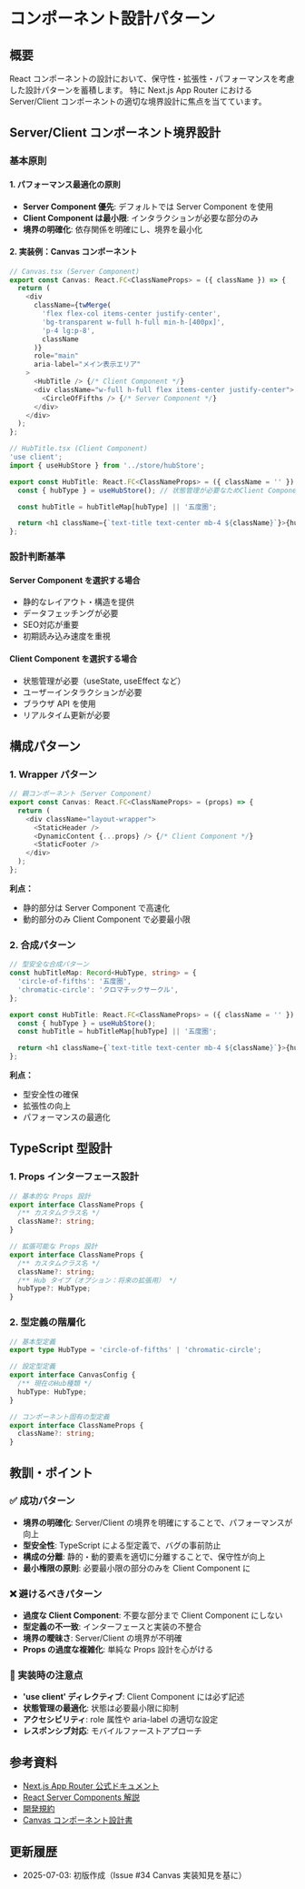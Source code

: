 # コンポーネント設計パターン

## 概要

React コンポーネントの設計において、保守性・拡張性・パフォーマンスを考慮した設計パターンを蓄積します。
特に Next.js App Router における Server/Client コンポーネントの適切な境界設計に焦点を当てています。

## Server/Client コンポーネント境界設計

### 基本原則

#### 1. パフォーマンス最適化の原則

- **Server Component 優先**: デフォルトでは Server Component を使用
- **Client Component は最小限**: インタラクションが必要な部分のみ
- **境界の明確化**: 依存関係を明確にし、境界を最小化

#### 2. 実装例：Canvas コンポーネント

```typescript
// Canvas.tsx (Server Component)
export const Canvas: React.FC<ClassNameProps> = ({ className }) => {
  return (
    <div
      className={twMerge(
        'flex flex-col items-center justify-center',
        'bg-transparent w-full h-full min-h-[400px]',
        'p-4 lg:p-8',
        className
      )}
      role="main"
      aria-label="メイン表示エリア"
    >
      <HubTitle /> {/* Client Component */}
      <div className="w-full h-full flex items-center justify-center">
        <CircleOfFifths /> {/* Server Component */}
      </div>
    </div>
  );
};
```

```typescript
// HubTitle.tsx (Client Component)
'use client';
import { useHubStore } from '../store/hubStore';

export const HubTitle: React.FC<ClassNameProps> = ({ className = '' }) => {
  const { hubType } = useHubStore(); // 状態管理が必要なためClient Component

  const hubTitle = hubTitleMap[hubType] || '五度圏';

  return <h1 className={`text-title text-center mb-4 ${className}`}>{hubTitle}</h1>;
};
```

### 設計判断基準

#### Server Component を選択する場合

- 静的なレイアウト・構造を提供
- データフェッチングが必要
- SEO対応が重要
- 初期読み込み速度を重視

#### Client Component を選択する場合

- 状態管理が必要（useState, useEffect など）
- ユーザーインタラクションが必要
- ブラウザ API を使用
- リアルタイム更新が必要

## 構成パターン

### 1. Wrapper パターン

```typescript
// 親コンポーネント（Server Component）
export const Canvas: React.FC<ClassNameProps> = (props) => {
  return (
    <div className="layout-wrapper">
      <StaticHeader />
      <DynamicContent {...props} /> {/* Client Component */}
      <StaticFooter />
    </div>
  );
};
```

**利点：**

- 静的部分は Server Component で高速化
- 動的部分のみ Client Component で必要最小限

### 2. 合成パターン

```typescript
// 型安全な合成パターン
const hubTitleMap: Record<HubType, string> = {
  'circle-of-fifths': '五度圏',
  'chromatic-circle': 'クロマチックサークル',
};

export const HubTitle: React.FC<ClassNameProps> = ({ className = '' }) => {
  const { hubType } = useHubStore();
  const hubTitle = hubTitleMap[hubType] || '五度圏';

  return <h1 className={`text-title text-center mb-4 ${className}`}>{hubTitle}</h1>;
};
```

**利点：**

- 型安全性の確保
- 拡張性の向上
- パフォーマンスの最適化

## TypeScript 型設計

### 1. Props インターフェース設計

```typescript
// 基本的な Props 設計
export interface ClassNameProps {
  /** カスタムクラス名 */
  className?: string;
}

// 拡張可能な Props 設計
export interface ClassNameProps {
  /** カスタムクラス名 */
  className?: string;
  /** Hub タイプ（オプション：将来の拡張用） */
  hubType?: HubType;
}
```

### 2. 型定義の階層化

```typescript
// 基本型定義
export type HubType = 'circle-of-fifths' | 'chromatic-circle';

// 設定型定義
export interface CanvasConfig {
  /** 現在のHub種類 */
  hubType: HubType;
}

// コンポーネント固有の型定義
export interface ClassNameProps {
  className?: string;
}
```

## 教訓・ポイント

### ✅ 成功パターン

- **境界の明確化**: Server/Client の境界を明確にすることで、パフォーマンスが向上
- **型安全性**: TypeScript による型定義で、バグの事前防止
- **構成の分離**: 静的・動的要素を適切に分離することで、保守性が向上
- **最小権限の原則**: 必要最小限の部分のみを Client Component に

### ❌ 避けるべきパターン

- **過度な Client Component**: 不要な部分まで Client Component にしない
- **型定義の不一致**: インターフェースと実装の不整合
- **境界の曖昧さ**: Server/Client の境界が不明確
- **Props の過度な複雑化**: 単純な Props 設計を心がける

### 🔧 実装時の注意点

- **'use client' ディレクティブ**: Client Component には必ず記述
- **状態管理の最適化**: 状態は必要最小限に抑制
- **アクセシビリティ**: role 属性や aria-label の適切な設定
- **レスポンシブ対応**: モバイルファーストアプローチ

## 参考資料

- [Next.js App Router 公式ドキュメント](https://nextjs.org/docs/app)
- [React Server Components 解説](https://react.dev/reference/react/use-client)
- [開発規約](../../03.developmentAgreement.md)
- [Canvas コンポーネント設計書](../../src/components/layouts/Canvas/README.md)

## 更新履歴

- 2025-07-03: 初版作成（Issue #34 Canvas 実装知見を基に）
